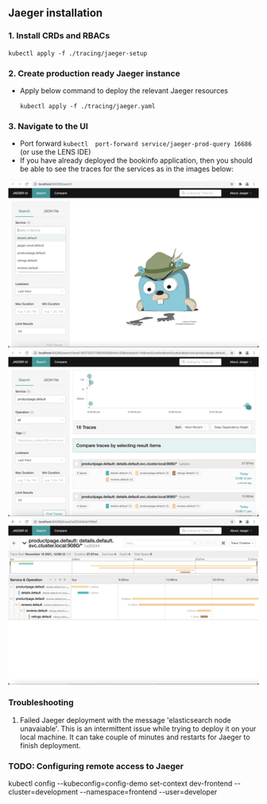 ## Jaeger installation

### 1. Install CRDs and RBACs

```
kubectl apply -f ./tracing/jaeger-setup
```

### 2. Create production ready Jaeger instance

* Apply below command to deploy the relevant Jaeger resources
    ```
    kubectl apply -f ./tracing/jaeger.yaml
    ```

### 3. Navigate to the UI
* Port forward ```kubectl  port-forward service/jaeger-prod-query 16686``` (or use the LENS IDE) 
* If you have already deployed the bookinfo application, then you should be able to see the traces for the services as in the images below:

![Image](../images/jaeger-ui-1.png)
![Image](../images/jaeger-ui-2.png)
![Image](../images/jaeger-ui-3.png)

### Troubleshooting

1. Failed Jaeger deployment with the message 'elasticsearch node unavaiable'. This is an intermittent issue while trying to deploy it on your local machine. It can take couple of minutes and restarts for Jaeger to finish deployment. 

### TODO: Configuring remote access to Jaeger

kubectl config --kubeconfig=config-demo set-context dev-frontend --cluster=development --namespace=frontend --user=developer
